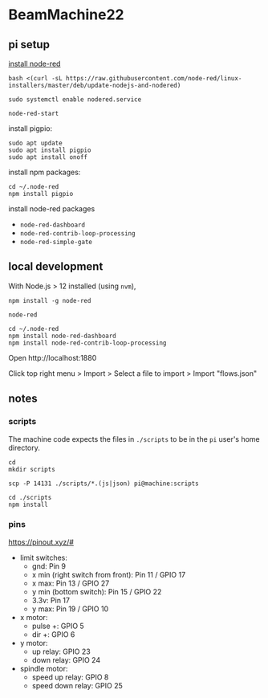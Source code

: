 # BeamMachine22

## pi setup

[install node-red](https://nodered.org/docs/getting-started/raspberrypi)

```shell
bash <(curl -sL https://raw.githubusercontent.com/node-red/linux-installers/master/deb/update-nodejs-and-nodered)
```

```shell
sudo systemctl enable nodered.service
```

```shell
node-red-start
```

install pigpio:

```shell
sudo apt update
sudo apt install pigpio
sudo apt install onoff
```

install npm packages:

```shell
cd ~/.node-red
npm install pigpio
```

install node-red packages

- `node-red-dashboard` 
- `node-red-contrib-loop-processing`
- `node-red-simple-gate`

## local development

With Node.js > 12 installed (using `nvm`),

```shell
npm install -g node-red
```

```shell
node-red
```

```shell
cd ~/.node-red
npm install node-red-dashboard
npm install node-red-contrib-loop-processing
```

Open http://localhost:1880

Click top right menu > Import > Select a file to import > Import "flows.json"

## notes

### scripts

The machine code expects the files in `./scripts` to be in the `pi` user's home directory.

```shell
cd
mkdir scripts
```

```shell
scp -P 14131 ./scripts/*.(js|json) pi@machine:scripts
```

```shell
cd ./scripts
npm install
```

### pins

https://pinout.xyz/#

- limit switches:
  - gnd: Pin 9
  - x min (right switch from front): Pin 11 / GPIO 17
  - x max: Pin 13 / GPIO 27
  - y min (bottom switch): Pin 15 / GPIO 22
  - 3.3v: Pin 17
  - y max: Pin 19 / GPIO 10
- x motor:
  - pulse +: GPIO 5
  - dir +: GPIO 6
- y motor:
  - up relay: GPIO 23
  - down relay: GPIO 24
- spindle motor:
  - speed up relay: GPIO 8
  - speed down relay: GPIO 25
